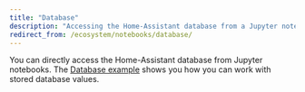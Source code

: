```yaml
---
title: "Database"
description: "Accessing the Home-Assistant database from a Jupyter notebook."
redirect_from: /ecosystem/notebooks/database/
---
```


You can directly access the Home-Assistant database from Jupyter notebooks. The [Database example](https://nbviewer.jupyter.org/github/home-assistant/home-assistant-notebooks/blob/master/other/database-examples.ipynb) shows you how you can work with stored database values.
